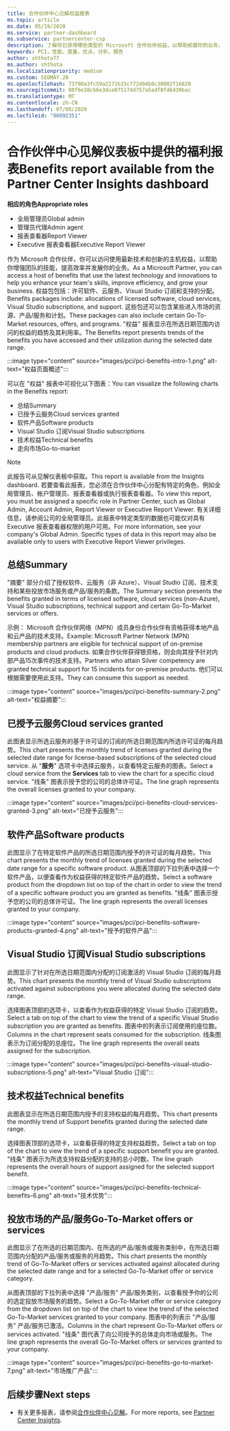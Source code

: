 ```yaml
---
title: 合作伙伴中心见解权益报表
ms.topic: article
ms.date: 05/19/2020
ms.service: partner-dashboard
ms.subservice: partnercenter-csp
description: 了解你已获得哪些类型的 Microsoft 合作伙伴权益，以帮助拓展你的业务，提高效率并增强团队的技能。
keywords: PCI，性能，度量，优点，分析，报告
author: shthota77
ms.author: shthota
ms.localizationpriority: medium
ms.custom: SEOMAY.20
ms.openlocfilehash: 73790a3fc59a2271b33c772d94b8c30902f16820
ms.sourcegitcommit: 00f6e38cb6e3dce075174d757a5adf8fd6430bac
ms.translationtype: MT
ms.contentlocale: zh-CN
ms.lasthandoff: 07/08/2020
ms.locfileid: "86092351"
---
```

# <a name="benefits-report-available-from-the-partner-center-insights-dashboard"></a><span data-ttu-id="23665-104">合作伙伴中心见解仪表板中提供的福利报表</span><span class="sxs-lookup"><span data-stu-id="23665-104">Benefits report available from the Partner Center Insights dashboard</span></span>

<span data-ttu-id="23665-105">**相应的角色**</span><span class="sxs-lookup"><span data-stu-id="23665-105">**Appropriate roles**</span></span>

- <span data-ttu-id="23665-106">全局管理员</span><span class="sxs-lookup"><span data-stu-id="23665-106">Global admin</span></span>
- <span data-ttu-id="23665-107">管理员代理</span><span class="sxs-lookup"><span data-stu-id="23665-107">Admin agent</span></span>
- <span data-ttu-id="23665-108">报表查看器</span><span class="sxs-lookup"><span data-stu-id="23665-108">Report Viewer</span></span>
- <span data-ttu-id="23665-109">Executive 报表查看器</span><span class="sxs-lookup"><span data-stu-id="23665-109">Executive Report Viewer</span></span>

<span data-ttu-id="23665-110">作为 Microsoft 合作伙伴，你可以访问使用最新技术和创新的主机权益，以帮助你增强团队的技能，提高效率并发展你的业务。</span><span class="sxs-lookup"><span data-stu-id="23665-110">As a Microsoft Partner, you can access a host of benefits that use the latest technology and innovations to help you enhance your team's skills, improve efficiency, and grow your business.</span></span> <span data-ttu-id="23665-111">权益包包括：许可软件、云服务、Visual Studio 订阅和支持的分配。</span><span class="sxs-lookup"><span data-stu-id="23665-111">Benefits packages include: allocations of licensed software, cloud services, Visual Studio subscriptions, and support.</span></span> <span data-ttu-id="23665-112">这些包还可以包含某些进入市场的资源、产品/服务和计划。</span><span class="sxs-lookup"><span data-stu-id="23665-112">These packages can also include certain Go-To-Market resources, offers, and programs.</span></span> <span data-ttu-id="23665-113">"权益" 报表显示在所选日期范围内访问的权益的趋势及其利用率。</span><span class="sxs-lookup"><span data-stu-id="23665-113">The Benefits report presents trends of the benefits you have accessed and their utilization during the selected date range.</span></span>

:::image type="content" source="images/pci/pci-benefits-intro-1.png" alt-text="权益页面概述":::

<span data-ttu-id="23665-115">可以在 "权益" 报表中可视化以下图表：</span><span class="sxs-lookup"><span data-stu-id="23665-115">You can visualize the following charts in the Benefits report:</span></span>

- <span data-ttu-id="23665-116">总结</span><span class="sxs-lookup"><span data-stu-id="23665-116">Summary</span></span>
- <span data-ttu-id="23665-117">已授予云服务</span><span class="sxs-lookup"><span data-stu-id="23665-117">Cloud services granted</span></span>
- <span data-ttu-id="23665-118">软件产品</span><span class="sxs-lookup"><span data-stu-id="23665-118">Software products</span></span>
- <span data-ttu-id="23665-119">Visual Studio 订阅</span><span class="sxs-lookup"><span data-stu-id="23665-119">Visual Studio subscriptions</span></span>
- <span data-ttu-id="23665-120">技术权益</span><span class="sxs-lookup"><span data-stu-id="23665-120">Technical benefits</span></span>
- <span data-ttu-id="23665-121">走向市场</span><span class="sxs-lookup"><span data-stu-id="23665-121">Go-to-market</span></span>

 > [!NOTE]
 > <span data-ttu-id="23665-122">此报告可从见解仪表板中获取。</span><span class="sxs-lookup"><span data-stu-id="23665-122">This report is available from the Insights dashboard.</span></span> <span data-ttu-id="23665-123">若要查看此报表，您必须在合作伙伴中心分配有特定的角色，例如全局管理员、帐户管理员、报表查看器或执行报表查看器。</span><span class="sxs-lookup"><span data-stu-id="23665-123">To view this report, you must be assigned a specific role in Partner Center, such as Global Admin, Account Admin, Report Viewer or Executive Report Viewer.</span></span> <span data-ttu-id="23665-124">有关详细信息，请参阅公司的全局管理员。此报表中特定类型的数据也可能仅对具有 Executive 报表查看器权限的用户可用。</span><span class="sxs-lookup"><span data-stu-id="23665-124">For more information, see your company's Global Admin. Specific types of data in this report may also be available only to users with Executive Report Viewer privileges.</span></span>

## <a name="summary"></a><span data-ttu-id="23665-125">总结</span><span class="sxs-lookup"><span data-stu-id="23665-125">Summary</span></span>

<span data-ttu-id="23665-126">"摘要" 部分介绍了授权软件、云服务（非 Azure）、Visual Studio 订阅、技术支持和某些投放市场服务或产品/服务的条款。</span><span class="sxs-lookup"><span data-stu-id="23665-126">The Summary section presents the benefits granted in terms of licensed software, cloud services (non-Azure), Visual Studio subscriptions, technical support and certain Go-To-Market services or offers.</span></span>

<span data-ttu-id="23665-127">示例： Microsoft 合作伙伴网络（MPN）成员身份合作伙伴有资格获得本地产品和云产品的技术支持。</span><span class="sxs-lookup"><span data-stu-id="23665-127">Example: Microsoft Partner Network (MPN) membership partners are eligible for technical support of on-premise products and cloud products.</span></span> <span data-ttu-id="23665-128">如果合作伙伴获得银资格，则会向其授予针对内部产品15次事件的技术支持。</span><span class="sxs-lookup"><span data-stu-id="23665-128">Partners who attain Silver competency are granted technical support for 15 incidents for on-premise products.</span></span> <span data-ttu-id="23665-129">他们可以根据需要使用此支持。</span><span class="sxs-lookup"><span data-stu-id="23665-129">They can consume this support as needed.</span></span> 

:::image type="content" source="images/pci/pci-benefits-summary-2.png" alt-text="权益摘要":::

## <a name="cloud-services-granted"></a><span data-ttu-id="23665-131">已授予云服务</span><span class="sxs-lookup"><span data-stu-id="23665-131">Cloud services granted</span></span>

<span data-ttu-id="23665-132">此图表显示所选云服务的基于许可证的订阅的所选日期范围内所选许可证的每月趋势。</span><span class="sxs-lookup"><span data-stu-id="23665-132">This chart presents the monthly trend of licenses granted during the selected date range for license-based subscriptions of the selected cloud service.</span></span>
<span data-ttu-id="23665-133">从 "**服务**" 选项卡中选择云服务，以查看特定云服务的图表。</span><span class="sxs-lookup"><span data-stu-id="23665-133">Select a cloud service from the **Services** tab to view the chart for a specific cloud service.</span></span> <span data-ttu-id="23665-134">"线条" 图表示授予您的公司的总体许可证。</span><span class="sxs-lookup"><span data-stu-id="23665-134">The line graph represents the overall licenses granted to your company.</span></span>

:::image type="content" source="images/pci/pci-benefits-cloud-services-granted-3.png" alt-text="已授予云服务":::

## <a name="software-products"></a><span data-ttu-id="23665-136">软件产品</span><span class="sxs-lookup"><span data-stu-id="23665-136">Software products</span></span>

<span data-ttu-id="23665-137">此图显示了在特定软件产品的所选日期范围内授予的许可证的每月趋势。</span><span class="sxs-lookup"><span data-stu-id="23665-137">This chart presents the monthly trend of licenses granted during the selected date range for a specific software product.</span></span> <span data-ttu-id="23665-138">从图表顶部的下拉列表中选择一个软件产品，以便查看作为权益获得的特定软件产品的趋势。</span><span class="sxs-lookup"><span data-stu-id="23665-138">Select a software product from the dropdown list on top of the chart in order to view the trend of a specific software product you are granted as benefits.</span></span> <span data-ttu-id="23665-139">"线条" 图表示授予您的公司的总体许可证。</span><span class="sxs-lookup"><span data-stu-id="23665-139">The line graph represents the overall licenses granted to your company.</span></span>

:::image type="content" source="images/pci/pci-benefits-software-products-granted-4.png" alt-text="授予的软件产品":::

## <a name="visual-studio-subscriptions"></a><span data-ttu-id="23665-141">Visual Studio 订阅</span><span class="sxs-lookup"><span data-stu-id="23665-141">Visual Studio subscriptions</span></span>

<span data-ttu-id="23665-142">此图显示了针对在所选日期范围内分配的订阅激活的 Visual Studio 订阅的每月趋势。</span><span class="sxs-lookup"><span data-stu-id="23665-142">This chart presents the monthly trend of Visual Studio subscriptions activated against subscriptions you were allocated during the selected date range.</span></span>

<span data-ttu-id="23665-143">选择图表顶部的选项卡，以查看作为权益获得的特定 Visual Studio 订阅的趋势。</span><span class="sxs-lookup"><span data-stu-id="23665-143">Select a tab on top of the chart to view the trend of a specific Visual Studio subscription you are granted as benefits.</span></span> <span data-ttu-id="23665-144">图表中的列表示订阅使用的座位数。</span><span class="sxs-lookup"><span data-stu-id="23665-144">Columns in the chart represent seats consumed for the subscription.</span></span> <span data-ttu-id="23665-145">线条图表示为订阅分配的总座位。</span><span class="sxs-lookup"><span data-stu-id="23665-145">The line graph represents the overall seats assigned for the subscription.</span></span>

:::image type="content" source="images/pci/pci-benefits-visual-studio-subscriptions-5.png" alt-text="Visual Studio 订阅":::

## <a name="technical-benefits"></a><span data-ttu-id="23665-147">技术权益</span><span class="sxs-lookup"><span data-stu-id="23665-147">Technical benefits</span></span>

<span data-ttu-id="23665-148">此图表显示在所选日期范围内授予的支持权益的每月趋势。</span><span class="sxs-lookup"><span data-stu-id="23665-148">This chart presents the monthly trend of Support benefits granted during the selected date range.</span></span>

<span data-ttu-id="23665-149">选择图表顶部的选项卡，以查看获得的特定支持权益趋势。</span><span class="sxs-lookup"><span data-stu-id="23665-149">Select a tab on top of the chart to view the trend of a specific support benefit you are granted.</span></span> <span data-ttu-id="23665-150">"线条" 图表示为所选支持权益分配的支持的总小时数。</span><span class="sxs-lookup"><span data-stu-id="23665-150">The line graph represents the overall hours of support assigned for the selected support benefit.</span></span>

:::image type="content" source="images/pci/pci-benefits-technical-benefits-6.png" alt-text="技术优势":::

## <a name="go-to-market-offers-or-services"></a><span data-ttu-id="23665-152">投放市场的产品/服务</span><span class="sxs-lookup"><span data-stu-id="23665-152">Go-To-Market offers or services</span></span>

<span data-ttu-id="23665-153">此图显示了在所选的日期范围内、在所选的产品/服务或服务类别中，在所选日期范围内分配的产品/服务或服务的月趋势。</span><span class="sxs-lookup"><span data-stu-id="23665-153">This chart presents the monthly trend of Go-To-Market offers or services activated against allocated during the selected date range and for a selected Go-To-Market offer or service category.</span></span>

<span data-ttu-id="23665-154">从图表顶部的下拉列表中选择 "产品/服务" 产品/服务类别，以查看授予你的公司的选定投放市场服务的趋势。</span><span class="sxs-lookup"><span data-stu-id="23665-154">Select a Go-To-Market offer or service category from the dropdown list on top of the chart to view the trend of the selected Go-To-Market services granted to your company.</span></span> <span data-ttu-id="23665-155">图表中的列表示 "产品/服务" 产品/服务已激活。</span><span class="sxs-lookup"><span data-stu-id="23665-155">Columns in the chart represent Go-To-Market offers or services activated.</span></span> <span data-ttu-id="23665-156">"线条" 图代表了向公司授予的总体走向市场或服务。</span><span class="sxs-lookup"><span data-stu-id="23665-156">The line graph represents the overall Go-To-Market offers or services granted to your company.</span></span>

:::image type="content" source="images/pci/pci-benefits-go-to-market-7.png" alt-text="市场推广产品":::

## <a name="next-steps"></a><span data-ttu-id="23665-158">后续步骤</span><span class="sxs-lookup"><span data-stu-id="23665-158">Next steps</span></span>

- <span data-ttu-id="23665-159">有关更多报表，请参阅[合作伙伴中心见解](partner-center-insights.md)。</span><span class="sxs-lookup"><span data-stu-id="23665-159">For more reports, see [Partner Center Insights](partner-center-insights.md).</span></span>
